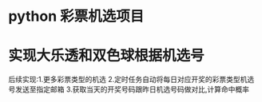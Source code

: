 # python 彩票机选项目
# 实现大乐透和双色球根据机选号
  后续实现:1.更多彩票类型的机选
          2.定时任务自动将每日对应开奖的彩票类型机选号发送至指定邮箱
          3.获取当天的开奖号码跟昨日机选号码做对比,计算命中概率